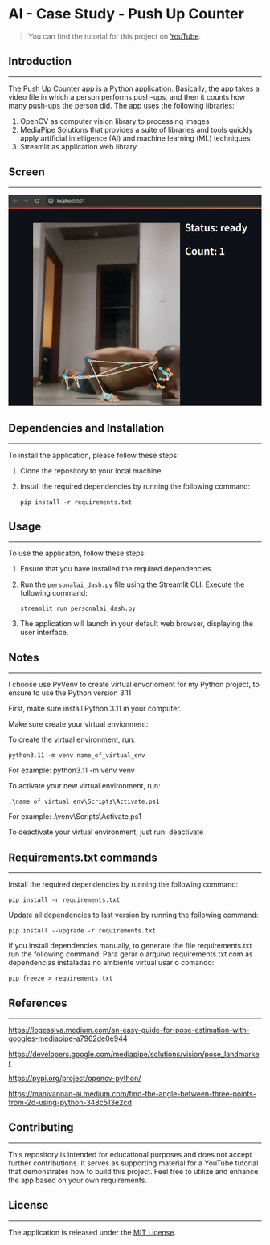 # AI - Case Study - Push Up Counter

> You can find the tutorial for this project on [YouTube](https://youtu.be/Ivummjqaaa8).

## Introduction

---

The Push Up Counter app is a Python application. Basically, the app takes a video file in which a person performs push-ups, and then it counts how many push-ups the person did. The app uses the following libraries:

1. OpenCV as computer vision library to processing images
2. MediaPipe Solutions that provides a suite of libraries and tools quickly apply artificial intelligence (AI) and machine learning (ML) techniques
3. Streamlit as application web library

## Screen

---

![App screen](./docs/screen.png)

## Dependencies and Installation

---

To install the application, please follow these steps:

1. Clone the repository to your local machine.

2. Install the required dependencies by running the following command:

   ```
   pip install -r requirements.txt
   ```

## Usage

---

To use the applicaton, follow these steps:

1. Ensure that you have installed the required dependencies.

2. Run the `personalai_dash.py` file using the Streamlit CLI. Execute the following command:

   ```
   streamlit run personalai_dash.py
   ```

3. The application will launch in your default web browser, displaying the user interface.

## Notes

---

I choose use PyVenv to create virtual envorioment for my Python project, to ensure to use the Python version 3.11

First, make sure install Python 3.11 in your computer.

Make sure create your virtual envionment:

To create the virtual environment, run:

```
python3.11 -m venv name_of_virtual_env
```

For example: python3.11 -m venv venv

To activate your new virtual environment, run:

```
.\name_of_virtual_env\Scripts\Activate.ps1
```

For example: .\venv\Scripts\Activate.ps1

To deactivate your virtual environment, just run:
deactivate

## Requirements.txt commands

---

Install the required dependencies by running the following command:

```
pip install -r requirements.txt
```

Update all dependencies to last version by running the following command:

```
pip install --upgrade -r requirements.txt
```

If you install dependencies manually, to generate the file requirements.txt run the following command:
Para gerar o arquivo requirements.txt com as dependencias instaladas no ambiente virtual usar o comando:

```
pip freeze > requirements.txt
```

## References

---

https://logessiva.medium.com/an-easy-guide-for-pose-estimation-with-googles-mediapipe-a7962de0e944

https://developers.google.com/mediapipe/solutions/vision/pose_landmarker

https://pypi.org/project/opencv-python/

https://manivannan-ai.medium.com/find-the-angle-between-three-points-from-2d-using-python-348c513e2cd

## Contributing

---

This repository is intended for educational purposes and does not accept further contributions. It serves as supporting material for a YouTube tutorial that demonstrates how to build this project. Feel free to utilize and enhance the app based on your own requirements.

## License

---

The application is released under the [MIT License](https://opensource.org/licenses/MIT).
